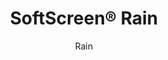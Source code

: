 ---
title: "SoftScreen® Rain"
image_primary: "img/Arktura_SoftScreen_Rain_Single-1600x1078.jpg"
image_secondary: "img/Arktura-SoftScreen-Rain-Restaurant-Web-06.jpg"
description: "Rain%u2019s%20wall%20panels%20and%20partitions%20bring%20to%20mind%20a%20gentle%20spring%20rain%2C%20imbuing%20the%20world%20with%20new%20growth.%20By%20placing%20them%20strategically%2C%20the%20Soft%20Sound%20material%20helps%20you%20limit%20noise%20distribution.%20These%20panels%20can%20be%20either%20fixed%20into%20place%20cable%20hung%2C%20wall%20mounted%2C%20or%20set%20on%20a%20track%20to%20serve%20as%20operable%20dividers.%20%A0"
designer: "Arktura"
subtitle: "Rain"
href: "https://arktura.com/product/softscreen-rain/"
tags: 
  - "arktura"
  - "Acoustic"
  - "Wall Panels"
  - "Partitions"
  - "wall-panels"
category: "wall-panels"
manufacturer: "Arktura"
slug: "/manufacturers/arktura/wall-panels/arktura-soft-screen-rain"
---